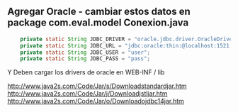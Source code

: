 
## Agregar Oracle - cambiar estos datos en package com.eval.model Conexion.java

```java
	private static String JDBC_DRIVER = "oracle.jdbc.driver.OracleDriver";
	private static String JDBC_URL = "jdbc:oracle:thin:@localhost:1521:nombreBaseDeDatos";
	private static String JDBC_USER = "user";
	private static String JDBC_PASS = "pass";
```

Y Deben cargar los drivers de oracle en WEB-INF / lib

http://www.java2s.com/Code/Jar/s/Downloadstandardjar.htm
http://www.java2s.com/Code/Jar/j/Downloadjstljar.htm
http://www.java2s.com/Code/Jar/o/Downloadojdbc14jar.htm

